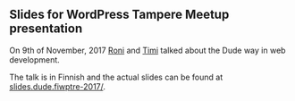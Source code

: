 ## Slides for WordPress Tampere Meetup presentation

On 9th of November, 2017 [Roni](https://github.com/ronilaukkarinen) and [Timi](https://github.com/timiwahalahti) talked about the Dude way in web development.

The talk is in Finnish and the actual slides can be found at [slides.dude.fiwptre-2017/](https://slides.dude.fi/wptre-2017/).